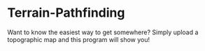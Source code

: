 # Terrain-Pathfinding
Want to know the easiest way to get somewhere? Simply upload a topographic map and this program will show you!
